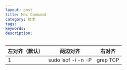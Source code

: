 ```yaml
---
layout: post
title: Mac Command
category: 技术
tags: 
keywords: 
description: 
---
```




|左对齐（默认）|两边对齐|右对齐|
|-------------|-------------| -----|
| 1 | sudo lsof -i -n -P | grep TCP | Who is listening on TCP port |


